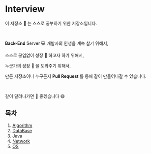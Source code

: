 # Interview

이 저장소 :book: 는 스스로 공부하기 위한 저장소입니다.  

<br>

**Back-End** Server :computer: 개발자의 인생을 계속 살기 위해서,  

스스로 끊임없이 성장 :palm_tree: 하고자 하기 위해서,  

누군가의 성장 :1st_place_medal: 을 도와주기 위해서,  

만든 저장소이니 누구든지 **Pull Request** 를 통해 같이 만들어나갈 수 있습니다.  

<br>

같이 달려나가면 :bicyclist: 좋겠습니다 :smile:



## 목차

1. [Algorithm](/Algorithm)
2. [DataBase](/DataBase)
3. [Java](/Java)
4. [Network](/Network)
5. [OS](/OS)

